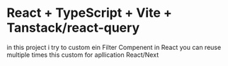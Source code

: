 # React + TypeScript + Vite + Tanstack/react-query

in this project i try to custom ein Filter Compenent in React
you can reuse multiple times this custom for apllication React/Next




